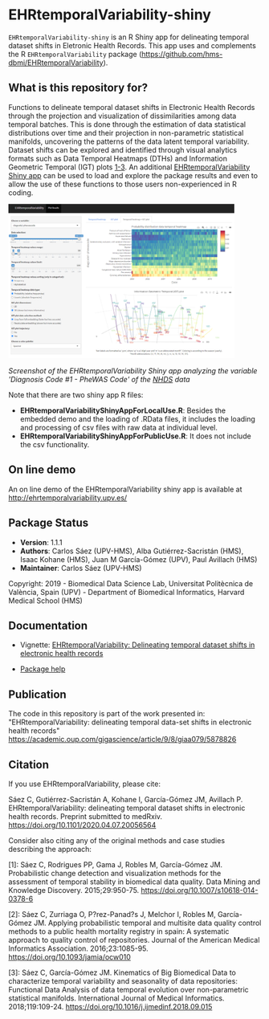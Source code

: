 # EHRtemporalVariability-shiny

`EHRtemporalVariability-shiny` is an R Shiny app for delineating temporal dataset shifts in Eletronic Health Records. This app uses and complements the R `EHRtemporalVariability` package (https://github.com/hms-dbmi/EHRtemporalVariability).

## What is this repository for?

Functions to delineate temporal dataset shifts in Electronic Health Records through the projection and visualization of dissimilarities among data temporal batches. This is done through the estimation of data statistical distributions over time and their projection in non-parametric statistical manifolds, uncovering the patterns of the data latent temporal variability. Dataset shifts can be explored and identified through visual analytics formats such as Data Temporal Heatmaps (DTHs) and Information Geometric Temporal (IGT) plots [1-3](https://github.com/hms-dbmi/EHRtemporalVariability#Citation). An additional [EHRtemporalVariability Shiny app](https://github.com/hms-dbmi/EHRtemporalVariability-shiny) can be used to load and explore the package results and even to allow the use of these functions to those users non-experienced in R coding.

<a href="screenshot.png">
<img src="screenshot.png" width="450">
</a>

*Screenshot of the EHRtemporalVariability Shiny app analyzing the variable 'Diagnosis Code #1 - PheWAS Code' of the [NHDS](https://www.cdc.gov/nchs/nhds/) data*

Note that there are two shiny app R files:

* __EHRtemporalVariabilityShinyAppForLocalUse.R__: Besides the embedded demo and the loading of .RData files, it includes the loading and processing of csv files with raw data at individual level.
* __EHRtemporalVariabilityShinyAppForPublicUse.R__: It does not include the csv functionality.

## On line demo

An on line demo of the EHRtemporalVariability shiny app is available at http://ehrtemporalvariability.upv.es/

## Package Status

* __Version__: 1.1.1
* __Authors__: Carlos Sáez (UPV-HMS), Alba Gutiérrez-Sacristán (HMS), Isaac Kohane (HMS), Juan M García-Gómez (UPV), Paul Avillach (HMS)
* __Maintainer__: Carlos Sáez (UPV-HMS)
 
Copyright: 2019 - Biomedical Data Science Lab, Universitat Politècnica de València, Spain (UPV) - Department of Biomedical Informatics, Harvard Medical School (HMS)

## Documentation

* Vignette: [EHRtemporalVariability: Delineating temporal dataset shifts in electronic health records](http://personales.upv.es/carsaesi/EHRtemporalVariability/EHRtemporalVariability.html)

* [Package help](https://github.com/hms-dbmi/EHRtemporalVariability/raw/master/vignettes/EHRtemporalVariabilityHelp.pdf)

## Publication
The code in this repository is part of the work presented in: "EHRtemporalVariability: delineating temporal data-set shifts in electronic health records" https://academic.oup.com/gigascience/article/9/8/giaa079/5878826

## Citation

If you use EHRtemporalVariability, please cite:

Sáez C, Gutiérrez-Sacristán A, Kohane I, García-Gómez JM, Avillach P. EHRtemporalVariability: delineating temporal dataset shifts in electronic health records. Preprint submitted to medRxiv. https://doi.org/10.1101/2020.04.07.20056564

Consider also citing any of the original methods and case studies describing the approach:

[1]: Sáez C, Rodrigues PP, Gama J, Robles M, García-Gómez JM. Probabilistic change detection and visualization methods for the assessment of temporal stability in biomedical data quality. Data Mining and Knowledge Discovery. 2015;29:950-75. https://doi.org/10.1007/s10618-014-0378-6

[2]: Sáez C, Zurriaga O, P?rez-Panad?s J, Melchor I, Robles M, García-Gómez JM. Applying probabilistic temporal and multisite data quality control methods to a public health mortality registry in spain: A systematic approach to quality control of repositories. Journal of the American Medical Informatics Association. 2016;23:1085-95. https://doi.org/10.1093/jamia/ocw010

[3]: Sáez C, García-Gómez JM. Kinematics of Big Biomedical Data to characterize temporal variability and seasonality of data repositories: Functional Data Analysis of data temporal evolution over non-parametric statistical manifolds. International Journal of Medical Informatics. 2018;119:109-24. https://doi.org/10.1016/j.ijmedinf.2018.09.015

